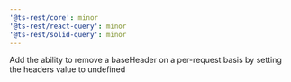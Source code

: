 ```yaml
---
'@ts-rest/core': minor
'@ts-rest/react-query': minor
'@ts-rest/solid-query': minor
---
```


Add the ability to remove a baseHeader on a per-request basis by setting the headers value to undefined
